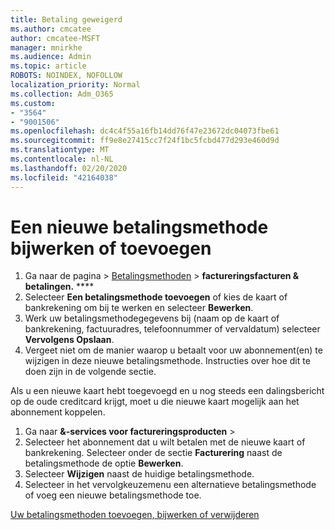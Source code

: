 ```yaml
---
title: Betaling geweigerd
ms.author: cmcatee
author: cmcatee-MSFT
manager: mnirkhe
ms.audience: Admin
ms.topic: article
ROBOTS: NOINDEX, NOFOLLOW
localization_priority: Normal
ms.collection: Adm_O365
ms.custom:
- "3564"
- "9001506"
ms.openlocfilehash: dc4c4f55a16fb14dd76f47e23672dc04073fbe61
ms.sourcegitcommit: ff9e8e27415cc7f24f1bc5fcbd477d293e460d9d
ms.translationtype: MT
ms.contentlocale: nl-NL
ms.lasthandoff: 02/20/2020
ms.locfileid: "42164038"
---
```

# <a name="update-or-add-a-new-payment-method"></a>Een nieuwe betalingsmethode bijwerken of toevoegen

1. Ga naar de pagina > <a href="https://go.microsoft.com/fwlink/p/?linkid=2018806" target="_blank">Betalingsmethoden</a>  > **factureringsfacturen & betalingen.** ****
2. Selecteer **Een betalingsmethode toevoegen** of kies de kaart of bankrekening om bij te werken en selecteer **Bewerken**.
3. Werk uw betalingsmethodegegevens bij (naam op de kaart of bankrekening, factuuradres, telefoonnummer of vervaldatum) selecteer **Vervolgens Opslaan**.
4. Vergeet niet om de manier waarop u betaalt voor uw abonnement(en) te wijzigen in deze nieuwe betalingsmethode. Instructies over hoe dit te doen zijn in de volgende sectie.

Als u een nieuwe kaart hebt toegevoegd en u nog steeds een dalingsbericht op de oude creditcard krijgt, moet u die nieuwe kaart mogelijk aan het abonnement koppelen.

1. Ga naar **&-services voor factureringsproducten** > <a href="https://go.microsoft.com/fwlink/p/?linkid=842054" target="_blank"></a>
2. Selecteer het abonnement dat u wilt betalen met de nieuwe kaart of bankrekening. Selecteer onder de sectie **Facturering** naast de betalingsmethode de optie **Bewerken**.
3. Selecteer **Wijzigen** naast de huidige betalingsmethode.
4. Selecteer in het vervolgkeuzemenu een alternatieve betalingsmethode of voeg een nieuwe betalingsmethode toe.

[Uw betalingsmethoden toevoegen, bijwerken of verwijderen](https://go.microsoft.com/fwlink/?linkid=2118133)